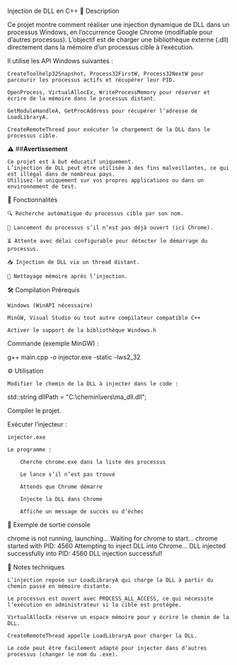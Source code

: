 Injection de DLL en C++
📜 Description

Ce projet montre comment réaliser une injection dynamique de DLL dans un processus Windows, en l’occurrence Google Chrome (modifiable pour d’autres processus).
L’objectif est de charger une bibliothèque externe (.dll) directement dans la mémoire d’un processus cible à l’exécution.

Il utilise les API Windows suivantes :

    CreateToolhelp32Snapshot, Process32FirstW, Process32NextW pour parcourir les processus actifs et récupérer leur PID.

    OpenProcess, VirtualAllocEx, WriteProcessMemory pour réserver et écrire de la mémoire dans le processus distant.

    GetModuleHandleA, GetProcAddress pour récupérer l’adresse de LoadLibraryA.

    CreateRemoteThread pour exécuter le chargement de la DLL dans le processus cible.

⚠️ ##**Avertissement**

    Ce projet est à but éducatif uniquement.
    L’injection de DLL peut être utilisée à des fins malveillantes, ce qui est illégal dans de nombreux pays.
    Utilisez-le uniquement sur vos propres applications ou dans un environnement de test.

📂 Fonctionnalités

    🔍 Recherche automatique du processus cible par son nom.

    🚀 Lancement du processus s’il n’est pas déjà ouvert (ici Chrome).

    ⏳ Attente avec délai configurable pour détecter le démarrage du processus.

    📥 Injection de DLL via un thread distant.

    🧹 Nettoyage mémoire après l’injection.

🛠️ Compilation
Prérequis

    Windows (WinAPI nécessaire)

    MinGW, Visual Studio ou tout autre compilateur compatible C++

    Activer le support de la bibliothèque Windows.h

Commande (exemple MinGW) :

g++ main.cpp -o injector.exe -static -lws2_32

⚙️ Utilisation

    Modifier le chemin de la DLL à injecter dans le code :

std::string dllPath = "C:\\chemin\\vers\\ma_dll.dll";

Compiler le projet.

Exécuter l’injecteur :

    injector.exe

    Le programme :

        Cherche chrome.exe dans la liste des processus

        Le lance s’il n’est pas trouvé

        Attends que Chrome démarre

        Injecte la DLL dans Chrome

        Affiche un message de succès ou d’échec

📜 Exemple de sortie console

chrome is not running, launching...
Waiting for chrome to start...
chrome started with PID: 4560
Attempting to inject DLL into Chrome...
DLL injected successfully into PID: 4560
DLL injection successful!

📌 Notes techniques

    L’injection repose sur LoadLibraryA qui charge la DLL à partir du chemin passé en mémoire distante.

    Le processus est ouvert avec PROCESS_ALL_ACCESS, ce qui nécessite l’exécution en administrateur si la cible est protégée.

    VirtualAllocEx réserve un espace mémoire pour y écrire le chemin de la DLL.

    CreateRemoteThread appelle LoadLibraryA pour charger la DLL.

    Le code peut être facilement adapté pour injecter dans d’autres processus (changer le nom du .exe).
